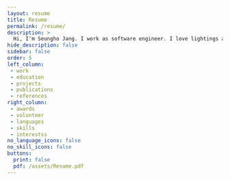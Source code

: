```yaml
---
layout: resume
title: Resume
permalink: /resume/
description: >
  Hi, I'm Seungho Jang. I work as software engineer. I love lightings and ambience!
hide_description: false
sidebar: false
order: 5
left_column:
 - work
 - education
 - projects
 - publications
 - references
right_column:
 - awards
 - volunteer
 - languages
 - skills
 - interestss
no_language_icons: false
no_skill_icons: false
buttons:
  print: false
  pdf: /assets/Resume.pdf
---
```

